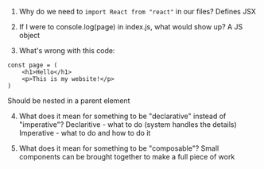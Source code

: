 1. Why do we need to `import React from "react"` in our files?
Defines JSX

2. If I were to console.log(page) in index.js, what would show up?
A JS object

3. What's wrong with this code:
```
const page = (
    <h1>Hello</h1>
    <p>This is my website!</p>
)
```
Should be nested in a parent element


4. What does it mean for something to be "declarative" instead of "imperative"?
Declaritive - what to do (system handles the details)
Imperative - what to do and how to do it

5. What does it mean for something to be "composable"?
Small components can be brought together to make a full piece of work
